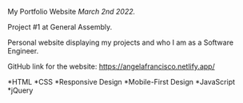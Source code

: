 My Portfolio Website
*March 2nd 2022.*

Project #1 at General Assembly.

Personal website displaying my projects and who I am as a Software Engineer.

GitHub link for the website:
https://angelafrancisco.netlify.app/

*HTML
*CSS
*Responsive Design
*Mobile-First Design
*JavaScript
*jQuery